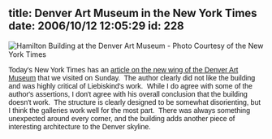 title: Denver Art Museum in the New York Times
date: 2006/10/12 12:05:29
id: 228
---
![Hamilton Building at the Denver Art Museum - Photo Courtesy of the New York Times](/journal_images/12libe_slide1-journal.jpg)

<font face="Arial">Today's New York Times has an [article on the new wing of the Denver Art Museum](http://www.nytimes.com/2006/10/12/arts/design/12libe.html?ex=1318305600&en=4cfd50aadad3722c&ei=5088&partner=rssnyt&emc=rss) that we visited on Sunday.  The author clearly did not like the building and was highly critical of Liebiskind's work.  While I do agree with some of the author's assertions, I don't agree with his overall conclusion that the building doesn't work.  The structure is clearly designed to be somewhat disorienting, but I think the galleries work well for the most part.  There was always something unexpected around every corner, and the building adds another piece of interesting architecture to the Denver skyline.</font>